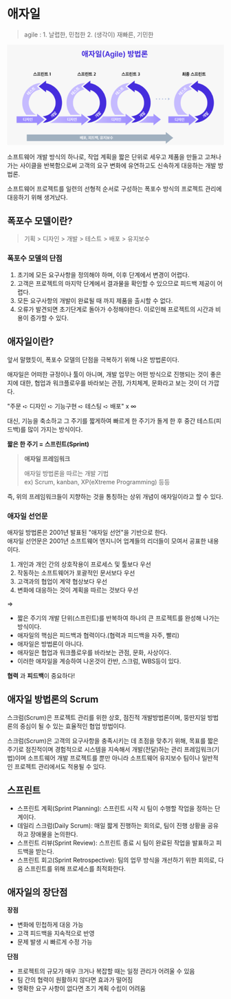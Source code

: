 # 애자일

> agile : 1. 날렵한, 민첩한 2. (생각이) 재빠른, 기민한

![alt text](/소프트웨어%20엔지니어링/images/애자일/애자일1.png)

소프트웨어 개발 방식의 하나로, 작업 계획을 짧은 단위로 세우고 제품을 만들고 고쳐나가는 사이클을 반복함으로써 고객의 요구 변화에 유연하고도 신속하게 대응하는 개발 방법론.

소프트웨어 프로젝트를 일련의 선형적 순서로 구성하는 폭포수 방식의 프로젝트 관리에 대응하기 위해 생겨났다.

## 폭포수 모델이란?

> 기획 > 디자인 > 개발 > 테스트 > 배포 > 유지보수

### 폭포수 모델의 단점

1. 초기에 모든 요구사항을 정의해야 하며, 이후 단계에서 변경이 어렵다.
2. 고객은 프로젝트의 마지막 단계에서 결과물을 확인할 수 있으므로 피드백 제공이 어렵다.
3. 모든 요구사항의 개발이 완료될 때 까지 제품을 출시할 수 없다.
4. 오류가 발견되면 초기단계로 돌아가 수정해야한다. 이로인해 프로젝트의 시간과 비용이 증가할 수 있다.

## 애자일이란?

앞서 말했듯이, 폭포수 모델의 단점을 극복하기 위해 나온 방법론이다.

애자일은 어떠한 규정이나 툴이 아니며, 개발 업무는 어떤 방식으로 진행되는 것이 좋은지에 대한, 협업과 워크플로우를 바라보는 관점, 가치체계, 문화라고 보는 것이 더 가깝다.

"주문 ➪ 디자인 ➪ 기능구현 ➪ 테스팅 ➪ 배포" x ∞

대신, 기능을 축소하고 그 주기를 짧게하여 빠르게 한 주기가 돌게 한 후 중간 테스트(피드백)를 많이 가지는 방식이다.

**짧은 한 주기 = 스프린트(Sprint)**

> **애자일 프레임워크**
>
> 애자일 방법론을 따르는 개발 기법  
> ex) Scrum, kanban, XP(eXtreme Programming) 등등

즉, 위의 프레임워크들이 지향하는 것을 통칭하는 상위 개념이 애자일이라고 할 수 있다.

### 애자일 선언문

애자일 방법론은 2001년 발표된 "애자일 선언"을 기반으로 한다.  
애자일 선언문은 2001년 소프트웨어 엔지니어 업계들의 리더들이 모여서 공표한 내용이다.

1. 개인과 개인 간의 상호작용이 프로세스 및 툴보다 우선
2. 작동하는 소프트웨어가 포괄적인 문서보다 우선
3. 고객과의 협업이 계약 협상보다 우선
4. 변화에 대응하는 것이 계획을 따르는 것보다 우선

=>

- 짧은 주기의 개발 단위(스프린트)를 반복하여 하나의 큰 프로젝트를 완성해 나가는 방식이다.
- 애자일의 핵심은 피드백과 협력이다.(협력과 피드백을 자주, 빨리)
- 애자일은 방법론이 아니다.
- 애자일은 협업과 워크플로우를 바라보는 관점, 문화, 사상이다.
- 이러한 애자일을 계승하여 나온것이 칸반, 스크럼, WBS등이 있다.

**협력** 과 **피드백**이 중요하다!

## 애자일 방법론의 Scrum

스크럼(Scrum)은 프로젝트 관리를 위한 상호, 점진적 개발방법론이며, 뚱딴지일 방법론의 중심이 될 수 있는 효율적인 협업 방법이다.

스크럼(Scrum)은 고객의 요구사항을 충족시키는 데 초점을 맞추기 위해, 목표를 짧은 주기로 점진적이며 경험적으로 시스템을 지속해서 개발(전달)하는 관리 프레임워크(기법)이며 소프트웨어 개발 프로젝트를 뿐만 아니라 소프트웨어 유지보수 팀이나 일반적인 프로젝트 관리에서도 적용될 수 있다.

## 스프린트

- 스프린트 계획(Sprint Planning): 스프린트 시작 시 팀이 수행할 작업을 정하는 단계이다.
- 데일리 스크럼(Daily Scrum): 매일 짧게 진행하는 회의로, 팀이 진행 상황을 공유하고 장애물을 논의한다.
- 스프린트 리뷰(Sprint Review): 스프린트 종료 시 팀이 완료된 작업을 발표하고 피드백을 받는다.
- 스프린트 회고(Sprint Retrospective): 팀의 업무 방식을 개선하기 위한 회의로, 다음 스프린트를 위해 프로세스를 최적화한다.

## 애자일의 장단점

**장점**

- 변화에 민첩하게 대응 가능
- 고객 피드백을 지속적으로 반영
- 문제 발생 시 빠르게 수정 가능

**단점**

- 프로젝트의 규모가 매우 크거나 복잡할 때는 일정 관리가 어려울 수 있음
- 팀 간의 협력이 원활하지 않다면 효과가 떨어짐
- 명확한 요구 사항이 없다면 초기 계획 수립이 어려움
